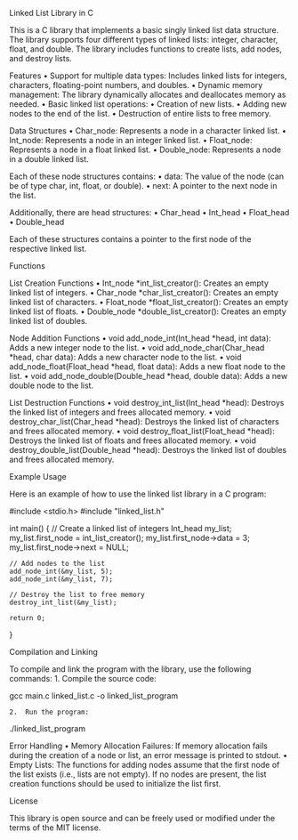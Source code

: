 Linked List Library in C

This is a C library that implements a basic singly linked list data structure. The library supports four different types of linked lists: integer, character, float, and double. The library includes functions to create lists, add nodes, and destroy lists.

Features
	•	Support for multiple data types: Includes linked lists for integers, characters, floating-point numbers, and doubles.
	•	Dynamic memory management: The library dynamically allocates and deallocates memory as needed.
	•	Basic linked list operations:
	•	Creation of new lists.
	•	Adding new nodes to the end of the list.
	•	Destruction of entire lists to free memory.

Data Structures
	•	Char_node: Represents a node in a character linked list.
	•	Int_node: Represents a node in an integer linked list.
	•	Float_node: Represents a node in a float linked list.
	•	Double_node: Represents a node in a double linked list.

Each of these node structures contains:
	•	data: The value of the node (can be of type char, int, float, or double).
	•	next: A pointer to the next node in the list.

Additionally, there are head structures:
	•	Char_head
	•	Int_head
	•	Float_head
	•	Double_head

Each of these structures contains a pointer to the first node of the respective linked list.

Functions

List Creation Functions
	•	Int_node *int_list_creator(): Creates an empty linked list of integers.
	•	Char_node *char_list_creator(): Creates an empty linked list of characters.
	•	Float_node *float_list_creator(): Creates an empty linked list of floats.
	•	Double_node *double_list_creator(): Creates an empty linked list of doubles.

Node Addition Functions
	•	void add_node_int(Int_head *head, int data): Adds a new integer node to the list.
	•	void add_node_char(Char_head *head, char data): Adds a new character node to the list.
	•	void add_node_float(Float_head *head, float data): Adds a new float node to the list.
	•	void add_node_double(Double_head *head, double data): Adds a new double node to the list.

List Destruction Functions
	•	void destroy_int_list(Int_head *head): Destroys the linked list of integers and frees allocated memory.
	•	void destroy_char_list(Char_head *head): Destroys the linked list of characters and frees allocated memory.
	•	void destroy_float_list(Float_head *head): Destroys the linked list of floats and frees allocated memory.
	•	void destroy_double_list(Double_head *head): Destroys the linked list of doubles and frees allocated memory.

Example Usage

Here is an example of how to use the linked list library in a C program:

#include <stdio.h>
#include "linked_list.h"

int main() {
    // Create a linked list of integers
    Int_head my_list;
    my_list.first_node = int_list_creator();
    my_list.first_node->data = 3;
    my_list.first_node->next = NULL;

    // Add nodes to the list
    add_node_int(&my_list, 5);
    add_node_int(&my_list, 7);

    // Destroy the list to free memory
    destroy_int_list(&my_list);

    return 0;
}

Compilation and Linking

To compile and link the program with the library, use the following commands:
	1.	Compile the source code:

gcc main.c linked_list.c -o linked_list_program


	2.	Run the program:

./linked_list_program



Error Handling
	•	Memory Allocation Failures: If memory allocation fails during the creation of a node or list, an error message is printed to stdout.
	•	Empty Lists: The functions for adding nodes assume that the first node of the list exists (i.e., lists are not empty). If no nodes are present, the list creation functions should be used to initialize the list first.

License

This library is open source and can be freely used or modified under the terms of the MIT license.

